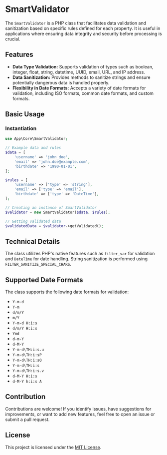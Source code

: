 # SmartValidator

The `SmartValidator` is a PHP class that facilitates data validation and sanitization based on specific rules defined for each property. It is useful in applications where ensuring data integrity and security before processing is crucial.

## Features

- **Data Type Validation:** Supports validation of types such as boolean, integer, float, string, datetime, UUID, email, URL, and IP address.
- **Data Sanitization:** Provides methods to sanitize strings and ensure potentially dangerous data is handled properly.
- **Flexibility in Date Formats:** Accepts a variety of date formats for validation, including ISO formats, common date formats, and custom formats.

## Basic Usage

### Instantiation

```php
use App\Core\SmartValidator;

// Example data and rules
$data = [
    'username' => 'john_doe',
    'email' => 'john.doe@example.com',
    'birthdate' => '1990-01-01',
];

$rules = [
    'username' => ['type' => 'string'],
    'email' => ['type' => 'email'],
    'birthdate' => ['type' => 'DateTime'],
];

// Creating an instance of SmartValidator
$validator = new SmartValidator($data, $rules);

// Getting validated data
$validatedData = $validator->getValidated();
```

## Technical Details

The class utilizes PHP's native features such as `filter_var` for validation and `DateTime` for date handling. String sanitization is performed using `FILTER_SANITIZE_SPECIAL_CHARS`.

## Supported Date Formats

The class supports the following date formats for validation:

- `Y-m-d`
- `Y-m`
- `d/m/Y`
- `m/Y`
- `Y-m-d H:i:s`
- `d/m/Y H:i:s`
- `Ymd`
- `d-m-Y`
- `d-M-Y`
- `Y-m-d\TH:i:s.u`
- `Y-m-d\TH:i:sP`
- `Y-m-d\TH:i:sO`
- `Y-m-d\TH:i:s`
- `Y-m-d\TH:i:s.v`
- `d-M-Y H:i:s`
- `d-M-Y h:i:s A`

## Contribution

Contributions are welcome! If you identify issues, have suggestions for improvements, or want to add new features, feel free to open an issue or submit a pull request.

## License

This project is licensed under the [MIT License](LICENSE).
